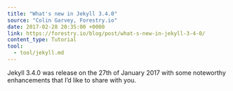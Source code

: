 ```yaml
---
title: "What's new in Jekyll 3.4.0"
source: "Colin Garvey, Forestry.io"
date: 2017-02-28 20:35:00 +0000
link: https://forestry.io/blog/post/what-s-new-in-jekyll-3-4-0/
content_type: Tutorial
tool:
  - tool/jekyll.md
---
```

Jekyll 3.4.0 was release on the 27th of January 2017 with some noteworthy enhancements that I’d like to share with you.
